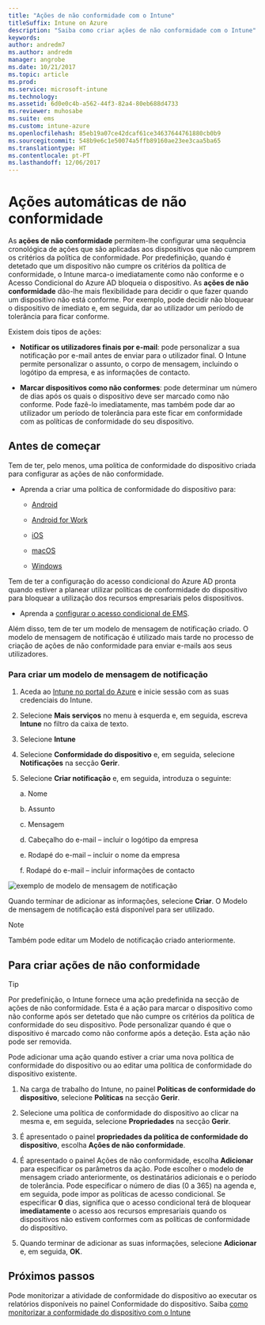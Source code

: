 ```yaml
---
title: "Ações de não conformidade com o Intune"
titleSuffix: Intune on Azure
description: "Saiba como criar ações de não conformidade com o Intune"
keywords: 
author: andredm7
ms.author: andredm
manager: angrobe
ms.date: 10/21/2017
ms.topic: article
ms.prod: 
ms.service: microsoft-intune
ms.technology: 
ms.assetid: 6d0e0c4b-a562-44f3-82a4-80eb688d4733
ms.reviewer: muhosabe
ms.suite: ems
ms.custom: intune-azure
ms.openlocfilehash: 85eb19a07ce42dcaf61ce34637644761880cb0b9
ms.sourcegitcommit: 548b9e6c1e50074a5ffb89160ae23ee3caa5ba65
ms.translationtype: HT
ms.contentlocale: pt-PT
ms.lasthandoff: 12/06/2017
---
```

# <a name="automate-actions-for-noncompliance"></a>Ações automáticas de não conformidade

As **ações de não conformidade** permitem-lhe configurar uma sequência cronológica de ações que são aplicadas aos dispositivos que não cumprem os critérios da política de conformidade. Por predefinição, quando é detetado que um dispositivo não cumpre os critérios da política de conformidade, o Intune marca-o imediatamente como não conforme e o Acesso Condicional do Azure AD bloqueia o dispositivo. As **ações de não conformidade** dão-lhe mais flexibilidade para decidir o que fazer quando um dispositivo não está conforme. Por exemplo, pode decidir não bloquear o dispositivo de imediato e, em seguida, dar ao utilizador um período de tolerância para ficar conforme.

Existem dois tipos de ações:

-   **Notificar os utilizadores finais por e-mail**: pode personalizar a sua notificação por e-mail antes de enviar para o utilizador final. O Intune permite personalizar o assunto, o corpo de mensagem, incluindo o logótipo da empresa, e as informações de contacto.

-   **Marcar dispositivos como não conformes**: pode determinar um número de dias após os quais o dispositivo deve ser marcado como não conforme. Pode fazê-lo imediatamente, mas também pode dar ao utilizador um período de tolerância para este ficar em conformidade com as políticas de conformidade do seu dispositivo.

## <a name="before-you-begin"></a>Antes de começar

Tem de ter, pelo menos, uma política de conformidade do dispositivo criada para configurar as ações de não conformidade.

-   Aprenda a criar uma política de conformidade do dispositivo para:

    -   [Android](compliance-policy-create-android.md)

    -   [Android for Work](compliance-policy-create-android-for-work.md)

    -   [iOS](compliance-policy-create-ios.md)
    
    -   [macOS](compliance-policy-create-mac-os.md)

    -   [Windows](compliance-policy-create-windows.md)

Tem de ter a configuração do acesso condicional do Azure AD pronta quando estiver a planear utilizar políticas de conformidade do dispositivo para bloquear a utilização dos recursos empresariais pelos dispositivos.

- Aprenda a [configurar o acesso condicional de EMS](https://docs.microsoft.com/azure/active-directory/active-directory-conditional-access).

Além disso, tem de ter um modelo de mensagem de notificação criado. O modelo de mensagem de notificação é utilizado mais tarde no processo de criação de ações de não conformidade para enviar e-mails aos seus utilizadores.

### <a name="to-create-a-notification-message-template"></a>Para criar um modelo de mensagem de notificação

1. Aceda ao [Intune no portal do Azure](https://portal.azure.com) e inicie sessão com as suas credenciais do Intune.

2. Selecione **Mais serviços** no menu à esquerda e, em seguida, escreva **Intune** no filtro da caixa de texto.

3. Selecione **Intune**

4. Selecione **Conformidade do dispositivo** e, em seguida, selecione **Notificações** na secção **Gerir**.

5. Selecione **Criar notificação** e, em seguida, introduza o seguinte:

    a.  Nome

    b.  Assunto

    c.  Mensagem

    d.  Cabeçalho do e-mail – incluir o logótipo da empresa

    e.  Rodapé do e-mail – incluir o nome da empresa

    f.  Rodapé do e-mail – incluir informações de contacto

![exemplo de modelo de mensagem de notificação](./media/actionsfornoncompliance-1.PNG)

Quando terminar de adicionar as informações, selecione **Criar**. O Modelo de mensagem de notificação está disponível para ser utilizado.

> [!NOTE] 
> Também pode editar um Modelo de notificação criado anteriormente.

## <a name="to-create-actions-for-non-compliance"></a>Para criar ações de não conformidade

> [!TIP]
> Por predefinição, o Intune fornece uma ação predefinida na secção de ações de não conformidade. Esta é a ação para marcar o dispositivo como não conforme após ser detetado que não cumpre os critérios da política de conformidade do seu dispositivo. Pode personalizar quando é que o dispositivo é marcado como não conforme após a deteção. Esta ação não pode ser removida.

Pode adicionar uma ação quando estiver a criar uma nova política de conformidade do dispositivo ou ao editar uma política de conformidade do dispositivo existente.

1.  Na carga de trabalho do Intune, no painel **Políticas de conformidade do dispositivo**, selecione **Políticas** na secção **Gerir**.

2.  Selecione uma política de conformidade do dispositivo ao clicar na mesma e, em seguida, selecione **Propriedades** na secção **Gerir**.

3.  É apresentado o painel **propriedades da política de conformidade do dispositivo**, escolha **Ações de não conformidade**.

4.  É apresentado o painel Ações de não conformidade, escolha **Adicionar** para especificar os parâmetros da ação. Pode escolher o modelo de mensagem criado anteriormente, os destinatários adicionais e o período de tolerância. Pode especificar o número de dias (0 a 365) na agenda e, em seguida, pode impor as políticas de acesso condicional. Se especificar **0** dias, significa que o acesso condicional terá de bloquear **imediatamente** o acesso aos recursos empresariais quando os dispositivos não estivem conformes com as políticas de conformidade do dispositivo.

5.  Quando terminar de adicionar as suas informações, selecione **Adicionar** e, em seguida, **OK**.

## <a name="next-steps"></a>Próximos passos

Pode monitorizar a atividade de conformidade do dispositivo ao executar os relatórios disponíveis no painel Conformidade do dispositivo. Saiba [como monitorizar a conformidade do dispositivo com o Intune](device-compliance-monitor.md)

